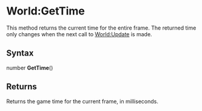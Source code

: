 # World:GetTime

This method returns the current time for the entire frame. The returned time only changes when the next call to [World:Update](World_Update.md) is made.

## Syntax

number **GetTime**()

## Returns

Returns the game time for the current frame, in milliseconds.

